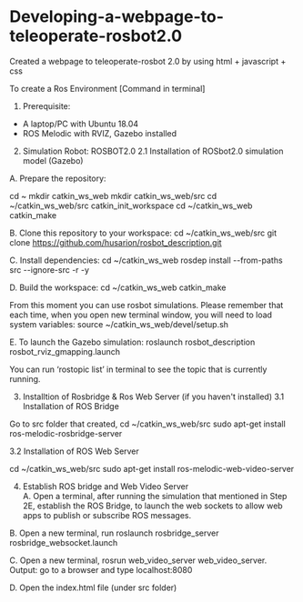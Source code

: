 # Developing-a-webpage-to-teleoperate-rosbot2.0

Created a webpage to teleoperate-rosbot 2.0 by using html + javascript + css

To create a Ros Environment [Command in terminal]

1. Prerequisite: 
- A laptop/PC with Ubuntu 18.04
- ROS Melodic with RVIZ, Gazebo installed


2. Simulation Robot: ROSBOT2.0 
2.1 Installation of ROSbot2.0 simulation model (Gazebo)


A. Prepare the repository: 

cd ~
mkdir catkin_ws_web
mkdir catkin_ws_web/src
cd ~/catkin_ws_web/src
catkin_init_workspace
cd ~/catkin_ws_web
catkin_make

B. Clone this repository to your workspace:
cd ~/catkin_ws_web/src
git clone https://github.com/husarion/rosbot_description.git

C. Install dependencies:
cd ~/catkin_ws_web
rosdep install --from-paths src --ignore-src -r -y

D. Build the workspace:
cd ~/catkin_ws_web
catkin_make

From this moment you can use rosbot simulations. Please remember that each time, when you open new terminal window, you will need to load system variables:
source ~/catkin_ws_web/devel/setup.sh

E. To launch the Gazebo simulation: 
roslaunch rosbot_description rosbot_rviz_gmapping.launch

You can run ‘rostopic list’ in terminal to see the topic that is currently running. 


3. Installtion of Rosbridge & Ros Web Server (if you haven't installed)
3.1 Installation of ROS Bridge

Go to src folder that created, 
cd ~/catkin_ws_web/src
sudo apt-get install ros-melodic-rosbridge-server

3.2 Installation of ROS Web Server

cd ~/catkin_ws_web/src
sudo apt-get install ros-melodic-web-video-server

4. Establish ROS bridge and Web Video Server  
A. Open a terminal, after running the simulation that mentioned in Step 2E, establish the ROS Bridge, to launch the web sockets to allow web apps to publish or subscribe ROS messages.  

B. Open a new terminal, run roslaunch rosbridge_server rosbridge_websocket.launch  

C. Open a new terminal, rosrun web_video_server web_video_server. Output: go to a browser and type localhost:8080  

D. Open the index.html file (under src folder)


